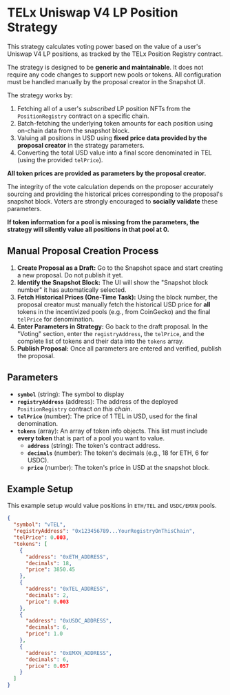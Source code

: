 # TELx Uniswap V4 LP Position Strategy

This strategy calculates voting power based on the value of a user's Uniswap V4 LP positions, as tracked by the TELx Position Registry contract.

The strategy is designed to be **generic and maintainable**. It does not require any code changes to support new pools or tokens. All configuration must be handled manually by the proposal creator in the Snapshot UI.

The strategy works by:

1.  Fetching all of a user's _subscribed_ LP position NFTs from the `PositionRegistry` contract on a specific chain.
2.  Batch-fetching the underlying token amounts for each position using on-chain data from the snapshot block.
3.  Valuing all positions in USD using **fixed price data provided by the proposal creator** in the strategy parameters.
4.  Converting the total USD value into a final score denominated in TEL (using the provided `telPrice`).

**All token prices are provided as parameters by the proposal creator.**

The integrity of the vote calculation depends on the proposer accurately sourcing and providing the historical prices corresponding to the proposal's snapshot block. Voters are strongly encouraged to **socially validate** these parameters.

**If token information for a pool is missing from the parameters, the strategy will silently value all positions in that pool at 0.**

## Manual Proposal Creation Process

1.  **Create Proposal as a Draft:** Go to the Snapshot space and start creating a new proposal. Do not publish it yet.
2.  **Identify the Snapshot Block:** The UI will show the "Snapshot block number" it has automatically selected.
3.  **Fetch Historical Prices (One-Time Task):** Using the block number, the proposal creator must manually fetch the historical USD price for **all** tokens in the incentivized pools (e.g., from CoinGecko) and the final `telPrice` for denomination.
4.  **Enter Parameters in Strategy:** Go back to the draft proposal. In the "Voting" section, enter the `registryAddress`, the `telPrice`, and the complete list of tokens and their data into the `tokens` array.
5.  **Publish Proposal:** Once all parameters are entered and verified, publish the proposal.

## Parameters

- **`symbol`** (string): The symbol to display
- **`registryAddress`** (address): The address of the deployed `PositionRegistry` contract _on this chain_.
- **`telPrice`** (number): The price of 1 TEL in USD, used for the final denomination.
- **`tokens`** (array): An array of token info objects. This list must include **every token** that is part of a pool you want to value.
  - **`address`** (string): The token's contract address.
  - **`decimals`** (number): The token's decimals (e.g., 18 for ETH, 6 for USDC).
  - **`price`** (number): The token's price in USD at the snapshot block.

## Example Setup

This example setup would value positions in `ETH/TEL` and `USDC/EMXN` pools.

```json
{
  "symbol": "vTEL",
  "registryAddress": "0x123456789...YourRegistryOnThisChain",
  "telPrice": 0.003,
  "tokens": [
    {
      "address": "0xETH_ADDRESS",
      "decimals": 18,
      "price": 3850.45
    },
    {
      "address": "0xTEL_ADDRESS",
      "decimals": 2,
      "price": 0.003
    },
    {
      "address": "0xUSDC_ADDRESS",
      "decimals": 6,
      "price": 1.0
    },
    {
      "address": "0xEMXN_ADDRESS",
      "decimals": 6,
      "price": 0.057
    }
  ]
}
```
